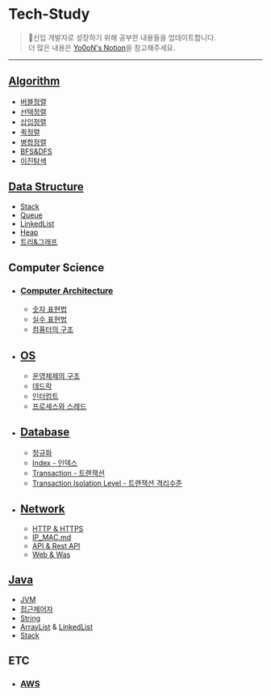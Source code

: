 # Tech-Study

> 🖖신입 개발자로 성장하기 위해 공부한 내용들을 업데이트합니다.<br>
> 더 많은 내용은 [Yo0oN's Notion](https://www.notion.so/yoonstechstudy/Yo0oN-e80d42987a484046b554045e3d65085d)을 참고해주세요.

------

## [Algorithm](https://github.com/Yo0oN/Tech-Study/tree/master/posts/Algorithm)

- [버블정렬](https://github.com/Yo0oN/Tech-Study/blob/master/posts/Algorithm/버블정렬.md)
- [선택정렬](https://github.com/Yo0oN/Tech-Study/blob/master/posts/Algorithm/선택정렬.md)
- [삽입정렬](https://github.com/Yo0oN/Tech-Study/blob/master/posts/Algorithm/삽입정렬.md)
- [퀵정렬](https://github.com/Yo0oN/Tech-Study/blob/master/posts/Algorithm/퀵정렬.md)
- [병합정렬](https://github.com/Yo0oN/Tech-Study/blob/master/posts/Algorithm/병합정렬.md)
- [BFS&DFS](https://github.com/Yo0oN/Tech-Study/blob/master/posts/Algorithm/BFS&DFS.md)
- [이진탐색](https://github.com/Yo0oN/Tech-Study/blob/master/posts/Algorithm/이진탐색.md)


## [Data Structure](https://github.com/Yo0oN/Tech-Study/tree/master/posts/DataStructure)

- [Stack](https://github.com/Yo0oN/Tech-Study/blob/master/posts/DataStructure/Stack.md)
- [Queue](https://github.com/Yo0oN/Tech-Study/blob/master/posts/DataStructure/Queue.md)
- [LinkedList](https://github.com/Yo0oN/Tech-Study/blob/master/posts/DataStructure/LinkedList.md)
- [Heap](https://github.com/Yo0oN/Tech-Study/blob/master/posts/DataStructure/Heap.md)
- [트리&그래프](https://github.com/Yo0oN/Tech-Study/blob/master/posts/DataStructure/%ED%8A%B8%EB%A6%AC%EC%99%80%EA%B7%B8%EB%9E%98%ED%94%84.md)


## Computer Science

- ### [Computer Architecture](https://github.com/Yo0oN/Tech-Study/tree/master/posts/ComputerScience/ComputerArchitecture)
  - [숫자 표현법](https://github.com/Yo0oN/Tech-Study/blob/master/posts/ComputerScience/ComputerArchitecture/숫자표현법.md)
  - [실수 표현법](https://github.com/Yo0oN/Tech-Study/blob/master/posts/ComputerScience/ComputerArchitecture/실수표현법.md)
  - [컴퓨터의 구조](https://github.com/Yo0oN/Tech-Study/blob/master/posts/ComputerScience/ComputerArchitecture/하드웨어.md)

- ## [OS](https://github.com/Yo0oN/Tech-Study/tree/master/posts/ComputerScience/OperationSystem)
  - [운영체제의 구조](https://github.com/Yo0oN/Tech-Study/blob/master/posts/ComputerScience/OperationSystem/운영체제의구조.md)
  - [데드락](https://github.com/Yo0oN/Tech-Study/blob/master/posts/ComputerScience/OperationSystem/데드락.md)
  - [인터럽트](https://github.com/Yo0oN/Tech-Study/blob/master/posts/ComputerScience/OperationSystem/인터럽트.md)
  - [프로세스와 스레드](https://github.com/Yo0oN/Tech-Study/blob/master/posts/ComputerScience/OperationSystem/Thread&Process.md)

- ## [Database](https://github.com/Yo0oN/Tech-Study-TIL/tree/master/posts/ComputerScience/Database)
  - [정규화](https://github.com/Yo0oN/Tech-Study-TIL/blob/master/posts/ComputerScience/Database/정규화.md)
  - [Index - 인덱스](https://github.com/Yo0oN/Tech-Study-TIL/blob/master/posts/ComputerScience/Database/인덱스Index.md)
  - [Transaction - 트랜잭션](https://github.com/Yo0oN/Tech-Study-TIL/blob/master/posts/ComputerScience/Database/Transaction.md)
  - [Transaction Isolation Level - 트랜잭션 격리수준](https://github.com/Yo0oN/Tech-Study-TIL/blob/master/posts/ComputerScience/Database/TransactionIsolationLevel.md)

- ## [Network](https://github.com/Yo0oN/Tech-Study-TIL/tree/master/posts/ComputerScience/Network)
  - [HTTP & HTTPS](https://github.com/Yo0oN/Tech-Study-TIL/blob/master/posts/ComputerScience/Network/HTTP_HTTPS.md)
  - [IP_MAC.md](https://github.com/Yo0oN/Tech-Study-TIL/blob/master/posts/ComputerScience/Network/IP_MAC.md)
  - [API & Rest API](https://github.com/Yo0oN/Tech-Study-TIL/blob/master/posts/ComputerScience/Network/API_REST-API.md)
  - [Web & Was](https://github.com/Yo0oN/Tech-Study-TIL/blob/master/posts/ComputerScience/Network/Web과WAS.md)


## [Java](https://github.com/Yo0oN/Tech-Study/tree/master/posts/Java)

- [JVM](https://github.com/Yo0oN/Tech-Study/blob/master/posts/Java/001.JVM.md)
- [접근제어자](https://github.com/Yo0oN/Tech-Study/blob/master/posts/Java/접근제어자.md)
- [String](https://github.com/Yo0oN/Tech-Study/blob/master/posts/Java/java.lang.String.md)
- [ArrayList](https://github.com/Yo0oN/Tech-Study/blob/master/posts/Java/java.util.ArrayList.md) & [LinkedList](https://github.com/Yo0oN/Tech-Study/blob/master/posts/Java/java.util.LinkedList.md)
- [Stack](https://github.com/Yo0oN/Tech-Study/blob/master/posts/Java/java.util.Stack.md)


## ETC

- ### [AWS](https://github.com/Yo0oN/Tech-Study/tree/master/posts/%EA%B8%B0%ED%83%80/AWS)
